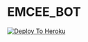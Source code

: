 # EMCEE_BOT

[![Deploy To Heroku](https://www.herokucdn.com/deploy/button.svg)](https://heroku.com/deploy?template=https://github.com/Bot-support/SCENARIO_ROBOT)
